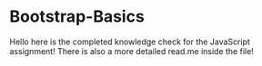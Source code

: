 # Bootstrap-Basics
Hello here is the completed knowledge check for the JavaScript assignment! There is also a more detailed read.me inside the file!
